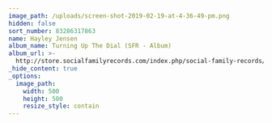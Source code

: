 ```yaml
---
image_path: /uploads/screen-shot-2019-02-19-at-4-36-49-pm.png
hidden: false
sort_number: 83286317863
name: Hayley Jensen
album_name: Turning Up The Dial (SFR - Album)
album_url: >-
  http://store.socialfamilyrecords.com/index.php/social-family-records/hayley-jensen-turning-up-the-dial-cd.html
_hide_content: true
_options:
  image_path:
    width: 500
    height: 500
    resize_style: contain
---
```


